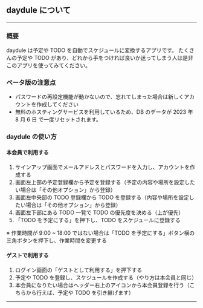 ## daydule について

---

### 概要

daydule は予定や TODO を自動でスケジュールに変換するアプリです。
たくさんの予定や TODO があり、どれから手をつければ良いか迷ってしまう人は是非このアプリを使ってみてください。

### ベータ版の注意点

- パスワードの再設定機能が動かないので、忘れてしまった場合は新しくアカウントを作成してください
- 無料のホスティングサービスを利用しているため、DB のデータが 2023 年 8 月 6 日 で一度リセットされます。

### daydule の使い方

#### 本会員で利用する

1. サインアップ画面でメールアドレスとパスワードを入力し、アカウントを作成する
2. 画面左上部の予定登録欄から予定を登録する（予定の内容や場所を設定したい場合は「その他オプション」から登録）
3. 画面左中央部の TODO 登録欄から TODO を登録する（内容や場所を設定したい場合は「その他オプション」から登録）
4. 画面左下部にある TODO 一覧で TODO の優先度を決める（上が優先）
5. 「TODO を予定にする」を押下し、TODO をスケジュールに登録する

※ 作業時間が 9:00 ~ 18:00 ではない場合は「TODO を予定にする」ボタン横の三角ボタンを押下し、作業時間を変更する

#### ゲストで利用する

1. ログイン画面の「ゲストとして利用する」を押下する
2. 予定や TODO を登録し、スケジュールを作成する（やり方は本会員と同じ）
3. 本会員になりたい場合はヘッダー右上のアイコンから本会員登録を行う（こちらから行えば、予定や TODO を引き継げます）

---
